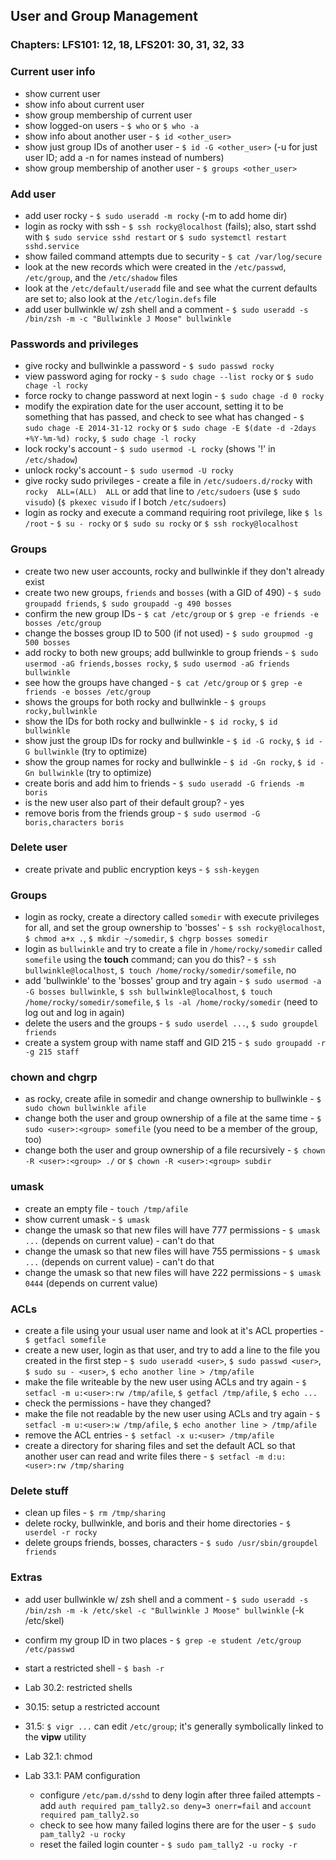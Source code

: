 User and Group Management
-----

### Chapters: LFS101: 12, 18, LFS201: 30, 31, 32, 33

### Current user info
* show current user
* show info about current user
* show group membership of current user
* show logged-on users - `$ who` or `$ who -a`
* show info about another user - `$ id <other_user>`
* show just group IDs of another user - `$ id -G <other_user>` (-u for just user ID; add a -n for names instead of numbers)
* show group membership of another user - `$ groups <other_user>`

### Add user
* add user rocky - `$ sudo useradd -m rocky` (-m to add home dir)
* login as rocky with ssh - `$ ssh rocky@localhost` (fails); also, start sshd with `$ sudo service sshd restart` or `$ sudo systemctl restart sshd.service`
* show failed command attempts due to security - `$ cat /var/log/secure`
* look at the new records which were created in the `/etc/passwd`, `/etc/group`, and the `/etc/shadow` files
* look at the `/etc/default/useradd` file and see what the current defaults are set to; also look at the `/etc/login.defs` file
* add user bullwinkle w/ zsh shell and a comment - `$ sudo useradd -s /bin/zsh -m -c "Bullwinkle J Moose" bullwinkle`

### Passwords and privileges
* give rocky and bullwinkle a password - `$ sudo passwd rocky`
* view password aging for rocky - `$ sudo chage --list rocky` or `$ sudo chage -l rocky`
* force rocky to change password at next login - `$ sudo chage -d 0 rocky`
* modify the expiration date for the user account, setting it to be something that has passed, and check to see what has changed - `$ sudo chage -E 2014-31-12 rocky` or `$ sudo chage -E $(date -d -2days +%Y-%m-%d) rocky`, `$ sudo chage -l rocky`
* lock rocky's account - `$ sudo usermod -L rocky` (shows '!' in `/etc/shadow`)
* unlock rocky's account - `$ sudo usermod -U rocky`
* give rocky sudo privileges - create a file in `/etc/sudoers.d/rocky` with `rocky  ALL=(ALL)  ALL` or add that line to `/etc/sudoers` (use `$ sudo visudo`) (`$ pkexec visudo` if I botch `/etc/sudoers`)
* login as rocky and execute a command requiring root privilege, like `$ ls /root` - `$ su - rocky` or `$ sudo su rocky` or `$ ssh rocky@localhost`

### Groups
* create two new user accounts, rocky and bullwinkle if they don't already exist
* create two new groups, `friends` and `bosses` (with a GID of 490) - `$ sudo groupadd friends`, `$ sudo groupadd -g 490 bosses`
* confirm the new group IDs - `$ cat /etc/group` or `$ grep -e friends -e bosses /etc/group`
* change the bosses group ID to 500 (if not used) - `$ sudo groupmod -g 500 bosses`
* add rocky to both new groups; add bullwinkle to group friends - `$ sudo usermod -aG friends,bosses rocky`, `$ sudo usermod -aG friends bullwinkle`
* see how the groups have changed - `$ cat /etc/group` or `$ grep -e friends -e bosses /etc/group`
* shows the groups for both rocky and bullwinkle - `$ groups rocky,bullwinkle`
* show the IDs for both rocky and bullwinkle - `$ id rocky`, `$ id bullwinkle`
* show just the group IDs for rocky and bullwinkle - `$ id -G rocky`, `$ id -G bullwinkle` (try to optimize)
* show the group names for rocky and bullwinkle - `$ id -Gn rocky`, `$ id -Gn bullwinkle` (try to optimize)
* create boris and add him to friends - `$ sudo useradd -G friends -m boris`
* is the new user also part of their default group? - yes
* remove boris from the friends group - `$ sudo usermod -G boris,characters boris`

### Delete user
 

* create private and public encryption keys - `$ ssh-keygen` 

### Groups
* login as rocky, create a directory called `somedir` with execute privileges for all, and set the group ownership to 'bosses' - `$ ssh rocky@localhost`, `$ chmod a+x .`, `$ mkdir ~/somedir`, `$ chgrp bosses somedir`
* login as `bullwinkle` and try to create a file in `/home/rocky/somedir` called `somefile` using the **touch** command; can you do this? - `$ ssh bullwinkle@localhost`, `$ touch /home/rocky/somedir/somefile`, no
* add 'bullwinkle' to the 'bosses' group and try again - `$ sudo usermod -a -G bosses bullwinkle`, `$ ssh bullwinkle@localhost`, `$ touch /home/rocky/somedir/somefile`, `$ ls -al /home/rocky/somedir` (need to log out and log in again)
* delete the users and the groups - `$ sudo userdel ...`, `$ sudo groupdel friends`
* create a system group with name staff and GID 215 - `$ sudo groupadd -r -g 215 staff`

### chown and chgrp 
* as rocky, create afile in somedir and change ownership to bullwinkle - `$ sudo chown bullwinkle afile`
* change both the user and group ownership of a file at the same time - `$ sudo <user>:<group> somefile` (you need to be a member of the group, too)
* change both the user and group ownership of a file recursively - `$ chown -R <user>:<group> ./` or `$ chown -R <user>:<group> subdir`

### umask
* create an empty file - `touch /tmp/afile`
* show current umask - `$ umask`
* change the umask so that new files will have 777 permissions - `$ umask ...` (depends on current value) - can't do that
* change the umask so that new files will have 755 permissions - `$ umask ...` (depends on current value) - can't do that
* change the umask so that new files will have 222 permissions - `$ umask 0444` (depends on current value)

### ACLs
* create a file using your usual user name and look at it's ACL properties - ` $ getfacl somefile`
* create a new user, login as that user, and try to add a line to the file you created in the first step - `$ sudo useradd <user>`, `$ sudo passwd <user>`, `$ sudo su - <user>`, `$ echo another line > /tmp/afile`
* make the file writeable by the new user using ACLs and try again - `$ setfacl -m u:<user>:rw /tmp/afile`, `$ getfacl /tmp/afile`, `$ echo ...`
* check the permissions - have they changed?
* make the file not readable by the new user using ACLs and try again - `$ setfacl -m u:<user>:w /tmp/afile`, `$ echo another line > /tmp/afile`
* remove the ACL entries - `$ setfacl -x u:<user> /tmp/afile`
* create a directory for sharing files and set the default ACL so that another user can read and write files there - `$ setfacl -m d:u:<user>:rw /tmp/sharing`

### Delete stuff
* clean up files - `$ rm /tmp/sharing`
* delete rocky, bullwinkle, and boris and their home directories - `$ userdel -r rocky`
* delete groups friends, bosses, characters - `$ sudo /usr/sbin/groupdel friends` 

### Extras
* add user bullwinkle w/ zsh shell and a comment - `$ sudo useradd -s /bin/zsh -m -k /etc/skel -c "Bullwinkle J Moose" bullwinkle` (-k /etc/skel)
* confirm my group ID in two places - `$ grep -e student /etc/group /etc/passwd`

* start a restricted shell - `$ bash -r`
* Lab 30.2: restricted shells
* 30.15: setup a restricted account
* 31.5: `$ vigr ...` can edit `/etc/group`; it's generally symbolically linked to the **vipw** utility
* Lab 32.1: chmod
* Lab 33.1: PAM configuration
    * configure `/etc/pam.d/sshd` to deny login after three failed attempts - add `auth required pam_tally2.so deny=3 onerr=fail` and `account required pam_tally2.so`
    * check to see how many failed logins there are for the user - `$ sudo pam_tally2 -u rocky`
    * reset the failed login counter - `$ sudo pam_tally2 -u rocky -r`
